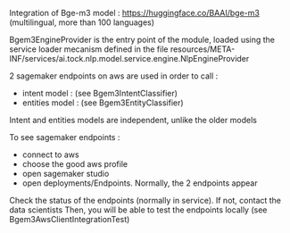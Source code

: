 Integration of Bge-m3 model : https://huggingface.co/BAAI/bge-m3 (multilingual, more than 100 languages)

Bgem3EngineProvider is the entry point of the module, loaded using the service loader mecanism defined in the file resources/META-INF/services/ai.tock.nlp.model.service.engine.NlpEngineProvider

2 sagemaker endpoints on aws are used in order to call : 
- intent model :   (see Bgem3IntentClassifier)
- entities model : (see Bgem3EntityClassifier)

Intent and entities models are independent, unlike the older models

To see sagemaker endpoints : 
- connect to aws
- choose the good aws profile
- open sagemaker studio
- open deployments/Endpoints. Normally, the 2 endpoints appear

Check the status of the endpoints (normally in service). If not, contact the data scientists
Then, you will be able to test the endpoints locally (see Bgem3AwsClientIntegrationTest)